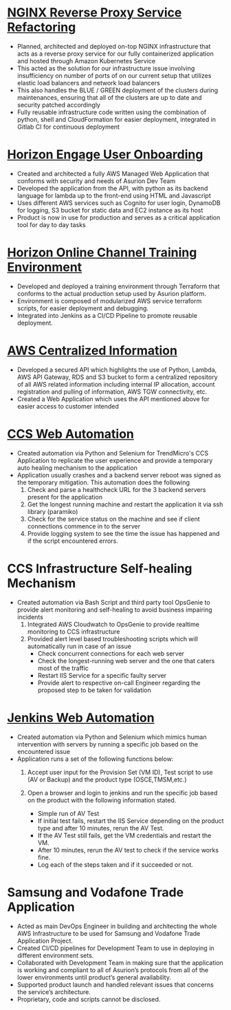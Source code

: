 # [NGINX Reverse Proxy Service Refactoring](https://github.com/keithbenedicto-personal/Portfolio/tree/main/NGINX%20Reverse%20Proxy)

* Planned, architected and deployed on-top NGINX infrastructure that acts as a reverse proxy service for our fully containerized application and hosted through Amazon Kubernetes Service
* This acted as the solution for our infrastructure issue involving insufficiency on number of ports of on our current setup that utilizes elastic load balancers and network load balancers
* This also handles the BLUE / GREEN deployment of the clusters during maintenances, ensuring that all of the clusters are up to date and security patched accordingly
* Fully reusable infrastructure code written using the combination of python, shell and CloudFormation for easier deployment, integrated in Gitlab CI for continuous deployment

# [Horizon Engage User Onboarding](https://github.com/keithbenedicto-personal/Portfolio/tree/main/engage-user-onboarding)

* Created and architected a fully AWS Managed Web Application that conforms with security and needs of Asurion Dev Team
* Developed the application from the API, with python as its backend language for lambda up to the front-end using HTML and Javascript
* Uses different AWS services such as Cognito for user login, DynamoDB for logging, S3 bucket for static data and EC2 instance as its host
* Product is now in use for production and serves as a critical application tool for day to day tasks

# [Horizon Online Channel Training Environment](https://github.com/keithbenedicto-personal/Portfolio/tree/main/Horizon%20Online%20Channel%20Training%20Environment)

* Developed and deployed a training environment through Terraform that conforms to the actual production setup used by Asurion platform.
* Environment is composed of modularized AWS service terraform scripts, for easier deployment and debugging.
* Integrated into Jenkins as a CI/CD Pipeline to promote reusable deployment.

# [AWS Centralized Information](https://github.com/keithbenedicto-personal/Portfolio/tree/main/AWS%20Centralized%20Information)
* Developed a secured API which highlights the use of Python, Lambda, AWS API Gateway, RDS and S3 bucket to form a centralized repository of all AWS related information including internal IP allocation, account registration and pulling of information, AWS TGW connectivity, etc.
* Created a Web Application which uses the API mentioned above for easier access to customer intended

# [CCS Web Automation](https://github.com/keithbenedicto-personal/Portfolio/tree/main/CCS%20-%20Selenium)
* Created automation via Python and Selenium for TrendMicro's CCS Application to replicate the user experience and provide a temporary auto healing mechanism to the application
* Application usually crashes and a backend server reboot was signed as the temporary mitigation. This automation does the following
    1. Check and parse a healthcheck URL for the 3 backend servers present for the application
    2. Get the longest running machine and restart the application it via ssh library (paramiko)
    3. Check for the service status on the machine and see if client connections commence in to the server
    4. Provide logging system to see the time the issue has happened and if the script encountered errors.

# CCS Infrastructure Self-healing Mechanism
* Created automation via Bash Script and third party tool OpsGenie to provide alert monitoring and self-healing to avoid business impairing incidents
    1. Integrated AWS Cloudwatch to OpsGenie to provide realtime monitoring to CCS infrastructure
    2. Provided alert level based troubleshooting scripts which will automatically run in case of an issue
        * Check concurrent connections for each web server
        * Check the longest-running web server and the one that caters most of the traffic
        * Restart IIS Service for a specific faulty server
        * Provide alert to respective on-call Engineer regarding the proposed step to be taken for validation 
# [Jenkins Web Automation](https://github.com/keithbenedicto-personal/Portfolio/tree/main/Jenkins%20-%20Selenium)
 * Created automation via Python and Selenium which mimics human intervention with servers by running a specific job based on the encountered issue
 * Application runs a set of the following functions below:
    1. Accept user input for the Provision Set (VM ID), Test script to use (AV or Backup) and the product type (OSCE,TMSM,etc.)
    2. Open a browser and login to jenkins and run the specific job based on the product with the following information stated.
      
        * Simple run of AV Test
        * If initial test fails, restart the IIS Service depending on the product type and after 10 minutes, rerun the AV Test.
        * If the AV Test still fails, get the VM credentials and restart the VM.
        * After 10 minutes, rerun the AV test to check if the service works fine.
        * Log each of the steps taken and if it succeeded or not.
      
# Samsung and Vodafone Trade Application
* Acted as main DevOps Engineer in building and architecting the whole AWS Infrastructure to be used for Samsung and Vodafone Trade Application Project.
* Created CI/CD pipelines for Development Team to use in deploying in different environment sets.
* Collaborated with Development Team in making sure that the application is working and compliant to all of Asurion’s protocols from all of the lower environments until product’s general availability.
* Supported product launch and handled relevant issues that concerns the service’s architecture.
* Proprietary, code and scripts cannot be disclosed.



      
